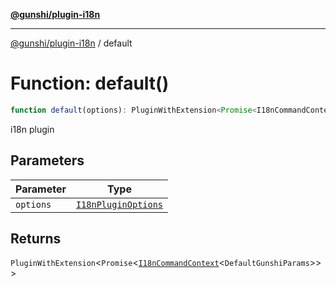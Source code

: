 [**@gunshi/plugin-i18n**](../index.md)

***

[@gunshi/plugin-i18n](../index.md) / default

# Function: default()

```ts
function default(options): PluginWithExtension<Promise<I18nCommandContext<DefaultGunshiParams>>>;
```

i18n plugin

## Parameters

| Parameter | Type |
| ------ | ------ |
| `options` | [`I18nPluginOptions`](../interfaces/I18nPluginOptions.md) |

## Returns

`PluginWithExtension`\<`Promise`\<[`I18nCommandContext`](../interfaces/I18nCommandContext.md)\<`DefaultGunshiParams`\>\>\>
